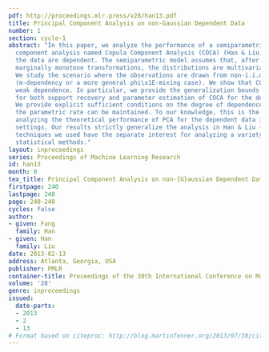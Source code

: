 ```yaml
---
pdf: http://proceedings.mlr.press/v28/han13.pdf
title: Principal Component Analysis on non-Gaussian Dependent Data
number: 1
section: cycle-1
abstract: "In this paper, we analyze the performance of a semiparametric principal
  component analysis named Copula Component Analysis (COCA) (Han & Liu, 2012) when
  the data are dependent. The semiparametric model assumes that, after unspecified
  marginally monotone transformations, the distributions are multivariate Gaussian.
  We study the scenario where the observations are drawn from non-i.i.d. processes
  (m-dependency or a more general phi\x1E-mixing case). We show that COCA can allow
  weak dependence. In particular, we provide the generalization bounds of convergence
  for both support recovery and parameter estimation of COCA for the dependent data.
  We provide explicit sufficient conditions on the degree of dependence, under which
  the parametric rate can be maintained. To our knowledge, this is the first work
  analyzing the theoretical performance of PCA for the dependent data in high dimensional
  settings. Our results strictly generalize the analysis in Han & Liu (2012) and the
  techniques we used have the separate interest for analyzing a variety of other multivariate
  statistical methods."
layout: inproceedings
series: Proceedings of Machine Learning Research
id: han13
month: 0
tex_title: Principal Component Analysis on non-{G}aussian Dependent Data
firstpage: 240
lastpage: 248
page: 240-248
cycles: false
author:
- given: Fang
  family: Han
- given: Han
  family: Liu
date: 2013-02-13
address: Atlanta, Georgia, USA
publisher: PMLR
container-title: Proceedings of the 30th International Conference on Machine Learning
volume: '28'
genre: inproceedings
issued:
  date-parts:
  - 2013
  - 2
  - 13
# Format based on citeproc: http://blog.martinfenner.org/2013/07/30/citeproc-yaml-for-bibliographies/
---
```

